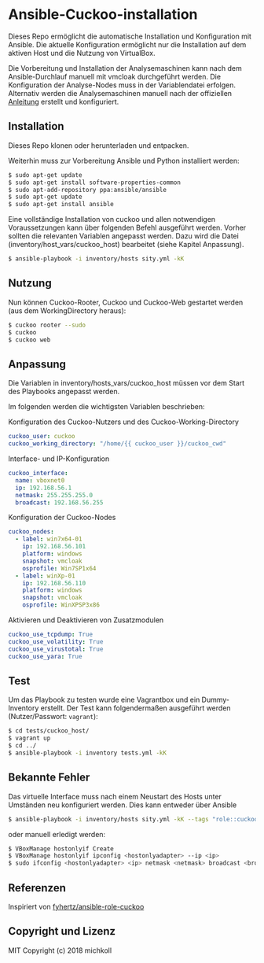 # Ansible-Cuckoo-installation
Dieses Repo ermöglicht die automatische Installation und Konfiguration mit Ansible. Die aktuelle Konfiguration ermöglicht nur
die Installation auf dem aktiven Host und die Nutzung von VirtualBox.

Die Vorbereitung und Installation der Analysemaschinen kann nach dem Ansible-Durchlauf manuell mit vmcloak durchgeführt werden. Die Konfiguration der Analyse-Nodes muss in der Variablendatei erfolgen. Alternativ werden die Analysemaschinen manuell nach der offiziellen [Anleitung](https://cuckoo.sh/docs/installation/guest/index.html) erstellt und konfiguriert.

## Installation

Dieses Repo klonen oder herunterladen und entpacken.

Weiterhin muss zur Vorbereitung Ansible und Python installiert werden:
```bash
$ sudo apt-get update
$ sudo apt-get install software-properties-common
$ sudo apt-add-repository ppa:ansible/ansible
$ sudo apt-get update
$ sudo apt-get install ansible
```

Eine vollständige Installation von cuckoo und allen notwendigen Voraussetzungen kann über folgenden Befehl ausgeführt werden. Vorher sollten die relevanten Variablen angepasst werden. Dazu wird die Datei (inventory/host_vars/cuckoo_host) bearbeitet (siehe Kapitel Anpassung).
```bash
$ ansible-playbook -i inventory/hosts sity.yml -kK
```

## Nutzung

Nun können Cuckoo-Rooter, Cuckoo und Cuckoo-Web gestartet werden (aus dem WorkingDirectory heraus):
```bash
$ cuckoo rooter --sudo
$ cuckoo
$ cuckoo web
```

## Anpassung

Die Variablen in inventory/hosts_vars/cuckoo_host müssen vor dem Start des Playbooks angepasst werden.

Im folgenden werden die wichtigsten Variablen beschrieben:

Konfiguration des Cuckoo-Nutzers und des Cuckoo-Working-Directory
```yaml
cuckoo_user: cuckoo
cuckoo_working_directory: "/home/{{ cuckoo_user }}/cuckoo_cwd"
```

Interface- und IP-Konfiguration
```yaml
cuckoo_interface:
  name: vboxnet0
  ip: 192.168.56.1
  netmask: 255.255.255.0
  broadcast: 192.168.56.255
```

Konfiguration der Cuckoo-Nodes
```yaml
cuckoo_nodes:
  - label: win7x64-01
    ip: 192.168.56.101
    platform: windows
    snapshot: vmcloak
    osprofile: Win7SP1x64
  - label: winXp-01
    ip: 192.168.56.110
    platform: windows
    snapshot: vmcloak
    osprofile: WinXPSP3x86
```

Aktivieren und Deaktivieren von Zusatzmodulen
```yaml
cuckoo_use_tcpdump: True
cuckoo_use_volatility: True
cuckoo_use_virustotal: True
cuckoo_use_yara: True
```

## Test

Um das Playbook zu testen wurde eine Vagrantbox und ein Dummy-Inventory erstellt. Der Test kann folgendermaßen ausgeführt werden (Nutzer/Passwort: `vagrant`):
``` bash
$ cd tests/cuckoo_host/
$ vagrant up
$ cd ../
$ ansible-playbook -i inventory tests.yml -kK
```

## Bekannte Fehler

Das virtuelle Interface muss nach einem Neustart des Hosts unter Umständen neu konfiguriert werden. Dies kann entweder über Ansible
```bash
$ ansible-playbook -i inventory/hosts sity.yml -kK --tags "role::cuckoo::configure"
```
oder manuell erledigt werden:
```bash
$ VBoxManage hostonlyif Create
$ VBoxManage hostonlyif ipconfig <hostonlyadapter> --ip <ip>
$ sudo ifconfig <hostonlyadapter> <ip> netmask <netmask> broadcast <broadcastip>
```

## Referenzen

Inspiriert von [fyhertz/ansible-role-cuckoo](https://github.com/fyhertz/ansible-role-cuckoo)

## Copyright und Lizenz

MIT
Copyright (c) 2018 michkoll
